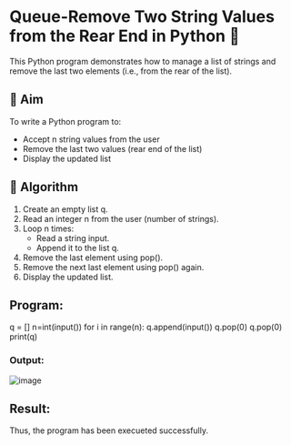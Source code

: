 # Queue-Remove Two String Values from the Rear End in Python 🧵

This Python program demonstrates how to manage a list of strings and remove the last two elements (i.e., from the rear of the list).

## 🎯 Aim

To write a Python program to:
- Accept n string values from the user
- Remove the last two values (rear end of the list)
- Display the updated list

## 🧠 Algorithm

1. Create an empty list q.
2. Read an integer n from the user (number of strings).
3. Loop n times:
   - Read a string input.
   - Append it to the list q.
4. Remove the last element using pop().
5. Remove the next last element using pop() again.
6. Display the updated list.

##  Program:

  q = []
  n=int(input())
  for i in range(n):
     q.append(input())
  q.pop(0)
  q.pop(0)
  print(q)


### Output:
![image](https://github.com/user-attachments/assets/3e837197-e88e-4a51-a3f6-be917691141f)

## Result:
Thus, the program has been execueted successfully.
